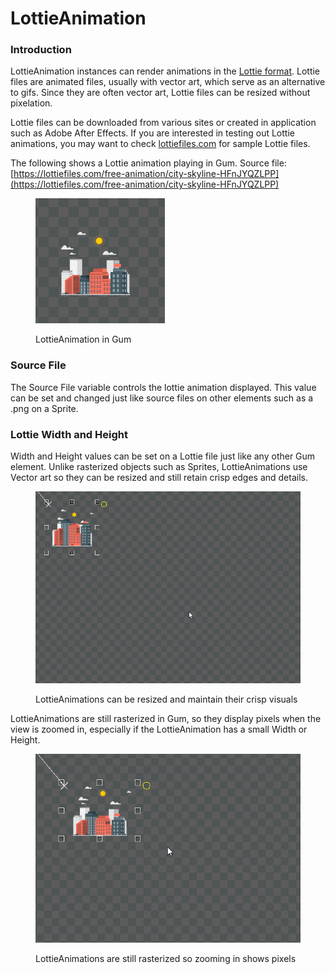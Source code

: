 # LottieAnimation

### Introduction

LottieAnimation instances can render animations in the [Lottie format](https://en.wikipedia.org/wiki/Lottie_\(file_format\)). Lottie files are animated files, usually with vector art, which serve as an alternative to gifs. Since they are often vector art, Lottie files can be resized without pixelation.&#x20;

Lottie files can be downloaded from various sites or created in application such as Adobe After Effects. If you are interested in testing out Lottie animations, you may want to check [lottiefiles.com](https://lottiefiles.com/) for sample Lottie files.

The following shows a Lottie animation playing in Gum. Source file: [https://lottiefiles.com/free-animation/city-skyline-HFnJYQZLPP](https://lottiefiles.com/free-animation/city-skyline-HFnJYQZLPP)

<figure><img src="../../../.gitbook/assets/30_05 38 06 (1).gif" alt=""><figcaption><p>LottieAnimation in Gum</p></figcaption></figure>

### Source File

The Source File variable controls the lottie animation displayed. This value can be set and changed just like source files on other elements such as a .png on a Sprite.

### Lottie Width and Height

Width and Height values can be set on a Lottie file just like any other Gum element. Unlike rasterized objects such as Sprites, LottieAnimations use Vector art so they can be resized and still retain crisp edges and details.

<figure><img src="../../../.gitbook/assets/30_05 41 15.gif" alt=""><figcaption><p>LottieAnimations can be resized and maintain their crisp visuals</p></figcaption></figure>

LottieAnimations are still rasterized in Gum, so they display pixels when the view is zoomed in, especially if the LottieAnimation has a small Width or Height.

<figure><img src="../../../.gitbook/assets/30_05 44 20.gif" alt=""><figcaption><p>LottieAnimations are still rasterized so zooming in shows pixels</p></figcaption></figure>
